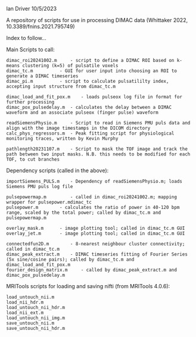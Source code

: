 Ian Driver 10/5/2023

A repository of scripts for use in processing DIMAC data (Whittaker 2022, 10.3389/fnins.2021.795749)

Index to follow...

Main Scripts to call:

    dimac_roi20241002.m 	- script to define a DIMAC ROI based on k-means clustering (k=5) of pulsatile voxels
    dimac_tc.m			- GUI for user input into choosing an ROI to generate a DIMAC timeseries
    dimac_pi.m			- script to calculate pulsatililty index, accepting input structure from dimac_tc.m

    dimac_load_and_fit_pox.m	- loads pulseox log file in format for further processing
    dimac_pox_pulsedelay.m	- calculates the delay between a DIMAC waveform and an associate pulseox (finger pulse) waveform

    readSiemensPhysio.m		- Script to read in Siemens PMU puls data and align with the image timestamps in the DICOM directory
    calc_phys_regressors.m	- Peak fitting script for physiological monitoring traces, written by Kevin Murphy

    pathlength20231107.m	- Script to mask the TOF image and track the path between two input masks. N.B. this needs to be modified for each TOF, to cut branches


Dependency scripts (called in the above):

    importSiemens_PULS.m	- Dependency of readSiemensPhysio.m; loads Siemens PMU puls log file

    pulsepowermap.m 		- called in dimac_roi20241002.m; mapping wrapper for pulsepower.mdimac_tc
    pulsepower.m 		- calculates the ratio of power in 40-120 bpm range, scaled by the total power; called by dimac_tc.m and pulsepowermap.m

    overlay_mask.m		- image plotting tool; called in dimac_tc.m GUI
    overlay_jet.m		- image plotting tool; called in dimac_tc.m GUI

    connectedfun2D.m		- 8-nearest neighbour cluster connectivity; called in dimac_tc.m
    dimac_peak_extract.m 	- DIMAC timeseries fitting of Fourier Series (5x sine/cosine pairs); called by dimac_tc.m and dimac_load_and_fit_pox.m
    fourier_design_matrix.m 	- called by dimac_peak_extract.m and dimac_pox_pulsedelay.m


MRITools scripts for loading and saving nifti (from MRITools 4.0.6):

    load_untouch_nii.m
    load_nii_hdr.m
    load_untouch_nii_hdr.m
    load_nii_ext.m
    load_untouch_nii_img.m
    save_untouch_nii.m
    save_untouch_nii_hdr.m
